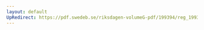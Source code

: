 ```yaml
---
layout: default
UpRedirect: https://pdf.swedeb.se/riksdagen-volumeG-pdf/199394/reg_199394_AU/reg_199394_AU_0016.pdf
---
```

